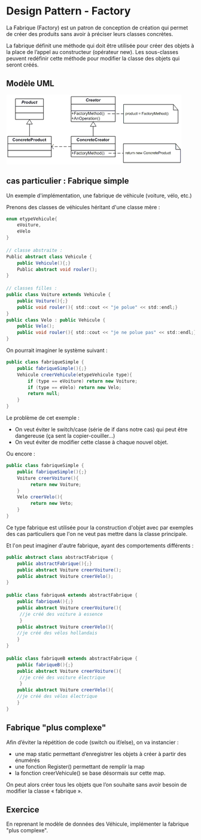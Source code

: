 # Design Pattern - Factory

La Fabrique (Factory) est un patron de conception de création qui permet de créer des produits sans avoir à préciser leurs classes concrètes.

La fabrique définit une méthode qui doit être utilisée pour créer des objets à la place de l’appel au constructeur (opérateur new). Les sous-classes peuvent redéfinir cette méthode pour modifier la classe des objets qui seront créés.

## Modèle UML

![Alt text](./img/designPattern_Factory.gif) 

## cas particulier : Fabrique simple

Un exemple d'implémentation, une fabrique de véhicule (voiture, vélo, etc.)

Prenons des classes de véhicules héritant d'une classe mère :

```java
enum etypeVehicule{
    eVoiture,
    eVelo
}

// classe abstraite :
Public abstract class Vehicule {
    public Vehicule(){;}
    Public abstract void rouler();
}

// classes filles :
public class Voiture extends Vehicule {
    public Voiture(){;}
    public void rouler(){ std::cout << "je polue" << std::endl;}
}
public class Velo : public Vehicule {
    public Velo();
    public void rouler(){ std::cout << "je ne polue pas" << std::endl;}
}

``` 

On pourrait imaginer le système suivant :

```java
public class fabriqueSimple {
    public fabriqueSimple(){;}
    Vehicule creerVehicule(etypeVehicule type){
    	if (type == eVoiture) return new Voiture;
    	if (type == eVelo) return new Velo;
    	return null;
	}
}

``` 
Le problème de cet exemple : 

* On veut éviter le switch/case (série de if dans notre cas) qui peut être dangereuse (ça sent la copier-couiller…)
* On veut éviter de modifier cette classe à chaque nouvel objet.

Ou encore :

```java
public class fabriqueSimple {
    public fabriqueSimple(){;}
    Voiture creerVoiture(){
    	 return new Voiture;
	}
	Velo creerVelo(){
    	 return new Veto;
	}
}

``` 

Ce type fabrique est utilisée pour la construction d'objet avec par exemples des cas particuliers que l'on ne veut pas mettre dans la classe principale.

Et l'on peut imaginer d'autre fabrique, ayant des comportements différents :

```java
public abstract class abstractFabrique {
    public abstractFabrique(){;}
    public abstract Voiture creerVoiture();
    public abstract Voiture creerVelo();
}

public class fabriqueA extends abstractFabrique {
    public fabriqueA(){;}
    public abstract Voiture creerVoiture(){
     //je créé des voiture à essence
     }
    public abstract Voiture creerVelo(){
    //je créé des vélos hollandais
    }
}

public class fabriqueB extends abstractFabrique {
    public fabriqueB(){;}
    public abstract Voiture creerVoiture(){
     //je créé des voiture électrique
     }
    public abstract Voiture creerVelo(){
    //je créé des vélos électrique
    }
}

``` 


## Fabrique "plus complexe"

Afin d’éviter la répétition de code (switch ou if/else), on va instancier :

* une map static permettant d’enregistrer les objets à créer à partir des énumérés
* une fonction Register() permettant de remplir la map 
* la fonction creerVehicule() se base désormais sur cette map.

On peut alors créer tous les objets que l’on souhaite sans avoir besoin de modifier la classe « fabrique ».

## Exercice

En reprenant le modèle de données des Véhicule, implémenter la fabrique "plus complexe".

